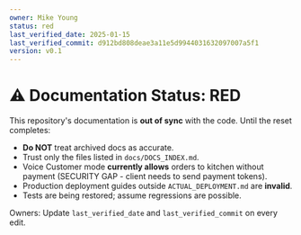```yaml
---
owner: Mike Young
status: red
last_verified_date: 2025-01-15
last_verified_commit: d912bd808deae3a11e5d9944031632097007a5f1
version: v0.1
---
```


# ⚠️ Documentation Status: RED

This repository's documentation is **out of sync** with the code. Until the reset completes:

- **Do NOT** treat archived docs as accurate.
- Trust only the files listed in `docs/DOCS_INDEX.md`.
- Voice Customer mode **currently allows** orders to kitchen without payment (SECURITY GAP - client needs to send payment tokens).
- Production deployment guides outside `ACTUAL_DEPLOYMENT.md` are **invalid**.
- Tests are being restored; assume regressions are possible.

Owners: Update `last_verified_date` and `last_verified_commit` on every edit.